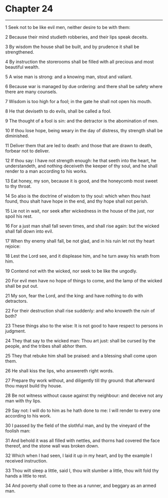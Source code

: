 # Chapter 24

***

1 Seek not to be like evil men, neither desire to be with them:

2 Because their mind studieth robberies, and their lips speak deceits.

3 By wisdom the house shall be built, and by prudence it shall be strengthened.

4 By instruction the storerooms shall be filled with all precious and most beautiful wealth.

5 A wise man is strong: and a knowing man, stout and valiant.

6 Because war is managed by due ordering: and there shall be safety where there are many counsels.

7 Wisdom is too high for a fool; in the gate he shall not open his mouth.

8 He that deviseth to do evils, shall be called a fool.

9 The thought of a fool is sin: and the detractor is the abomination of men.

10 If thou lose hope, being weary in the day of distress, thy strength shall be diminished.

11 Deliver them that are led to death: and those that are drawn to death, forbear not to deliver.

12 If thou say: I have not strength enough: he that seeth into the heart, he understandeth, and nothing deceiveth the keeper of thy soul, and he shall render to a man according to his works.

13 Eat honey, my son, because it is good, and the honeycomb most sweet to thy throat.

14 So also is the doctrine of wisdom to thy soul: which when thou hast found, thou shalt have hope in the end, and thy hope shall not perish.

15 Lie not in wait, nor seek after wickedness in the house of the just, nor spoil his rest.

16 For a just man shall fall seven times, and shall rise again: but the wicked shall fall down into evil.

17 When thy enemy shall fall, be not glad, and in his ruin let not thy heart rejoice:

18 Lest the Lord see, and it displease him, and he turn away his wrath from him.

19 Contend not with the wicked, nor seek to be like the ungodly.

20 For evil men have no hope of things to come, and the lamp of the wicked shall be put out.

21 My son, fear the Lord, and the king: and have nothing to do with detractors.

22 For their destruction shall rise suddenly: and who knoweth the ruin of both?

23 These things also to the wise: It is not good to have respect to persons in judgment.

24 They that say to the wicked man: Thou art just: shall be cursed by the people, and the tribes shall abhor them.

25 They that rebuke him shall be praised: and a blessing shall come upon them.

26 He shall kiss the lips, who answereth right words.

27 Prepare thy work without, and diligently till thy ground: that afterward thou mayst build thy house.

28 Be not witness without cause against thy neighbour: and deceive not any man with thy lips.

29 Say not: I will do to him as he hath done to me: I will render to every one according to his work.

30 I passed by the field of the slothful man, and by the vineyard of the foolish man:

31 And behold it was all filled with nettles, and thorns had covered the face thereof, and the stone wall was broken down.

32 Which when I had seen, I laid it up in my heart, and by the example I received instruction.

33 Thou wilt sleep a little, said I, thou wilt slumber a little, thou wilt fold thy hands a little to rest.

34 And poverty shall come to thee as a runner, and beggary as an armed man.

